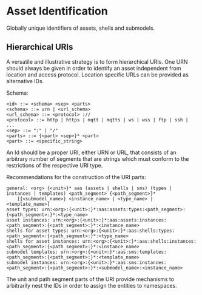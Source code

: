 # Asset Identification

Globally unique identifiers of assets, shells and submodels.

## Hierarchical URIs

A versatile and illustrative strategy is to form hierarchical URIs. One URN should always be given in order to identify an asset independent from location and access protocol. Location specific URLs can be provided as alternative IDs.

Schema:
```
<id> ::= <schema> <sep> <parts>
<schema> ::= urn | <url_schema>
<url_schema> ::= <protocol> ://
<protocol> ::= http | https | mqtt | mqtts | ws | wss | ftp | ssh | ...
<sep> ::= ":" | "/"
<parts> ::= {<part> <sep>}* <part>
<part> ::= <specific_string>
```

An Id should be a proper URI, either URN or URL, that consists of an arbitrary number of segments that are strings which must conform to the restrictions of the respective URI type.

Recommendations for the construction of the URI parts:
```
general: <org> {<unit>}* aas (assets | shells | sms) (types | instances | templates) <path_segment> {<path_segment>}*
    [{<submodel_name>} <instance_name> | <type_name> | <template_name>]
asset types: urn:<org>:{<unit>:}*:aas:assets:types:<path_segment>:{<path_segment>:}*:<type_name>
asset instances: urn:<org>:{<unit>:}*:aas:assets:instances:<path_segment>:{<path_segment>:}*:<instance_name>
shells for asset types: urn:<org>:{<unit>:}*:aas:shells:types:<path_segment>:{<path_segment>:}*:<type_name>
shells for asset instances: urn:<org>:{<unit>:}*:aas:shells:instances:<path_segment>:{<path_segment>:}*:<instance_name>
submodel templates: urn:<org>:{<unit>:}*:aas:sms:templates:<path_segment>:{<path_segment>:}*:<template_name>
submodel instances: urn:<org>:{<unit>:}*:aas:sms:instances:<path_segment>:{<path_segment>:}*:<submodel_name>:<instance_name>
```

The unit and path segment parts of the URI provide mechanisms to arbitrarily nest the IDs in order to assign the entities to namespaces.

